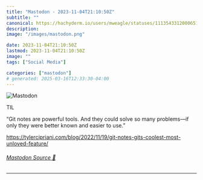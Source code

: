 ```yaml
---
title: "Mastodon - 2023-11-04T21:10:50Z"
subtitle: ""
canonical: https://hachyderm.io/users/mweagle/statuses/111354331200065194
description:
image: "/images/mastodon.png"

date: 2023-11-04T21:10:50Z
lastmod: 2023-11-04T21:10:50Z
image: ""
tags: ["Social Media"]

categories: ["mastodon"]
# generated: 2025-03-16T12:33:30-04:00
---
```

![Mastodon](/images/mastodon.png)

<p>TIL </p><p>“Git notes are powerful tools. And they could solve so many problems—if only they were better known and easier to use.”</p><p><a href="https://tylercipriani.com/blog/2022/11/19/git-notes-gits-coolest-most-unloved-feature/" target="_blank" rel="nofollow noopener noreferrer" translate="no"><span class="invisible">https://</span><span class="ellipsis">tylercipriani.com/blog/2022/11</span><span class="invisible">/19/git-notes-gits-coolest-most-unloved-feature/</span></a></p>


###### [Mastodon Source 🐘](https://hachyderm.io/@mweagle/111354331200065194)

___
